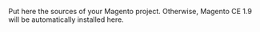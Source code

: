 Put here the sources of your Magento project.
Otherwise, Magento CE 1.9 will be automatically installed here.
